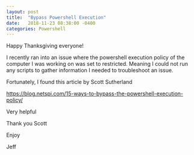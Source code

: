 ```yaml
---
layout: post
title:  "Bypass Powershell Execution"
date:   2018-11-23 08:38:00 -0400
categories: Powershell
---
```



Happy Thanksgiving everyone!

I recently ran into an issue where the powershell execution policy of the computer I was working on was set to restricted.  Meaning I could not run any scripts to gather information I needed to troubleshoot an issue.

Fortunately, I found this article by Scott Sutherland

<https://blog.netspi.com/15-ways-to-bypass-the-powershell-execution-policy/>

Very helpful

Thank you Scott

Enjoy 

Jeff